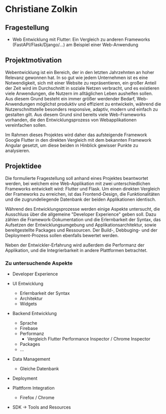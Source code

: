 # Christiane Zolkin



## Fragestellung

- Web Entwicklung mit Flutter: Ein Vergleich zu anderen Frameworks (FastAPI/Flask/Django/...) am Beispiel einer Web-Anwendung



## Projektmotivation

Webentwicklung ist ein Bereich, der in den letzten Jahrzehnten an hoher Relevanz gewonnen hat. In so gut wie jedem Unternehmen ist es eine Notwendigkeit, sich mit einer Website zu repräsentieren, ein großer Anteil der Zeit wird im Durchschnitt in soziale Netzen verbracht, und es existieren viele Anwendungen, die Nutzern im alltäglichen Leben aushelfen sollen. Aus diesem Grund besteht ein immer größer werdender Bedarf, Web-Anwendungen möglichst produktiv und effizient zu entwickeln, während die Nutzerschnittstelle besonders responsive, adaptiv, modern und einfach zu gestalten gilt. Aus diesem Grund sind bereits viele Web-Frameworks vorhanden, die den Entwicklungsprozess von Webapplikationen vereinfachen sollen.

Im Rahmen dieses Projektes wird daher das aufsteigende Framework Google Flutter in den direkten Vergleich mit dem bekannten Framework Angular gesetzt, um diese beiden in Hinblick gewisser Punkte zu analysieren. 

## Projektidee

Die formulierte Fragestellung soll anhand eines Projektes beantwortet werden, bei welchem eine Web-Applikation mit zwei unterschiedlichen Frameworks entwickelt wird: Flutter und Flask.  Um einen direkten Vergleich der Frameworks zu erreichen, ist das Frontend-Design, die Funktionalitäten und die zugrundeliegende Datenbank der beiden Applikationen identisch.

Während des Entwicklungsprozesse werden einige Aspekte untersucht, die Ausschluss über die allgemeine "Developer Experience" geben soll. Dazu zählen die Framework-Dokumentation und die Erlernbarkeit der Syntax, das Aufsetzen der Entwicklungsumgebung und Applikationsarchitektur, sowie bereitgestellte Packages und Ressourcen. Der Build-, Debbuging- und der Deployment-Prozess sollen ebenfalls bewertet werden.

Neben der Entwickler-Erfahrung wird außerdem die Performanz der Applikation, und die Integrierbarkeit in andere Plattformen betrachtet.

### Zu untersuchende Aspekte

- Developer Experience

- UI Entwicklung
  - Erlernbarkeit der Syntax
  - Architektur
  - Widgets
- Backend Entwicklung
  - Sprache
  - Firebase
  - Performanz
    - Vergleich Flutter Performance Inspector / Chrome Inspector
  - Packages
  - ...
- Data Management
  - Gleiche Datenbank
- Deployment
- Plattform Integration
  - Firefox / Chrome
- SDK -> Tools and Resources